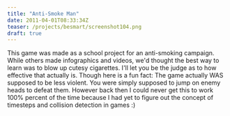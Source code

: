 ```yaml
---
title: "Anti-Smoke Man"
date: 2011-04-01T08:33:34Z
teaser: /projects/besmart/screenshot104.png
draft: true
---
```


This game was made as a school project for an anti-smoking campaign. While
others made infographics and videos, we'd thought the best way to learn was to
blow up cutesy cigarettes. I'll let you be the judge as to how effective that
actually is. Though here is a fun fact: The game actually WAS supposed to be
less violent. You were simply supposed to jump on enemy heads to defeat them.
However back then I could never get this to work 100% percent of the time
because I had yet to figure out the concept of timesteps and collision
detection in games :)
